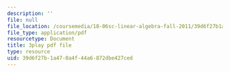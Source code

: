 ```yaml
---
description: ''
file: null
file_location: /coursemedia/18-06sc-linear-algebra-fall-2011/39d6f27b1a470a4f44a6872dbe427ced_VYS9EYZ3gCo.pdf
file_type: application/pdf
resourcetype: Document
title: 3play pdf file
type: resource
uid: 39d6f27b-1a47-0a4f-44a6-872dbe427ced
---
```

